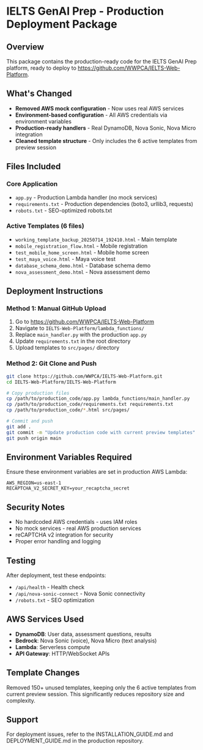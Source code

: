 # IELTS GenAI Prep - Production Deployment Package

## Overview
This package contains the production-ready code for the IELTS GenAI Prep platform, ready to deploy to https://github.com/WWPCA/IELTS-Web-Platform.

## What's Changed
- **Removed AWS mock configuration** - Now uses real AWS services
- **Environment-based configuration** - All AWS credentials via environment variables
- **Production-ready handlers** - Real DynamoDB, Nova Sonic, Nova Micro integration
- **Cleaned template structure** - Only includes the 6 active templates from preview session

## Files Included

### Core Application
- `app.py` - Production Lambda handler (no mock services)
- `requirements.txt` - Production dependencies (boto3, urllib3, requests)
- `robots.txt` - SEO-optimized robots.txt

### Active Templates (6 files)
- `working_template_backup_20250714_192410.html` - Main template
- `mobile_registration_flow.html` - Mobile registration
- `test_mobile_home_screen.html` - Mobile home screen
- `test_maya_voice.html` - Maya voice test
- `database_schema_demo.html` - Database schema demo
- `nova_assessment_demo.html` - Nova assessment demo

## Deployment Instructions

### Method 1: Manual GitHub Upload
1. Go to https://github.com/WWPCA/IELTS-Web-Platform
2. Navigate to `IELTS-Web-Platform/lambda_functions/`
3. Replace `main_handler.py` with the production `app.py`
4. Update `requirements.txt` in the root directory
5. Upload templates to `src/pages/` directory

### Method 2: Git Clone and Push
```bash
git clone https://github.com/WWPCA/IELTS-Web-Platform.git
cd IELTS-Web-Platform/IELTS-Web-Platform

# Copy production files
cp /path/to/production_code/app.py lambda_functions/main_handler.py
cp /path/to/production_code/requirements.txt requirements.txt
cp /path/to/production_code/*.html src/pages/

# Commit and push
git add .
git commit -m "Update production code with current preview templates"
git push origin main
```

## Environment Variables Required
Ensure these environment variables are set in production AWS Lambda:

```
AWS_REGION=us-east-1
RECAPTCHA_V2_SECRET_KEY=your_recaptcha_secret
```

## Security Notes
- No hardcoded AWS credentials - uses IAM roles
- No mock services - real AWS production services
- reCAPTCHA v2 integration for security
- Proper error handling and logging

## Testing
After deployment, test these endpoints:
- `/api/health` - Health check
- `/api/nova-sonic-connect` - Nova Sonic connectivity
- `/robots.txt` - SEO optimization

## AWS Services Used
- **DynamoDB**: User data, assessment questions, results
- **Bedrock**: Nova Sonic (voice), Nova Micro (text analysis)
- **Lambda**: Serverless compute
- **API Gateway**: HTTP/WebSocket APIs

## Template Changes
Removed 150+ unused templates, keeping only the 6 active templates from current preview session. This significantly reduces repository size and complexity.

## Support
For deployment issues, refer to the INSTALLATION_GUIDE.md and DEPLOYMENT_GUIDE.md in the production repository.
